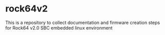 # rock64v2
This is a repository to collect documentation and firmware creation steps for Rock64 v2.0 SBC embedded linux environment
